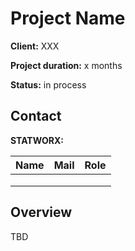 # Project Name

**Client:** XXX

**Project duration:** x months

**Status:** in process

## Contact

**STATWORX:**

| Name            | Mail                         | Role                         |
| --------------- | ---------------------------- | ---------------------------- |
|    |    |  |
|   |   |     |
|  |  |             |

## Overview

TBD
